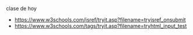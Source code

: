 clase de hoy
* https://www.w3schools.com/jsref/tryit.asp?filename=tryjsref_onsubmit
* https://www.w3schools.com/tags/tryit.asp?filename=tryhtml_input_test
